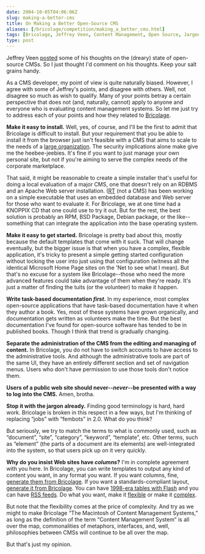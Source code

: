 ```yaml
--- 
date: 2004-10-05T04:06:06Z
slug: making-a-better-cms
title: On Making a Better Open-Source CMS
aliases: [/bricolage/competition/making_a_better_cms.html]
tags: [Bricolage, Jeffrey Veen, Content Management, Open Source, Jargon, XHTML, CSS, RSS]
type: post
---
```


Jeffrey Veen [posted] some of his thoughts on the (dreary) state of open-source
CMSs. So I just thought I'd comment on his thoughts. Keep your salt grains
handy.

As a CMS developer, my point of view is quite naturally biased. However, I agree
with some of Jeffrey's points, and disagree with others. Well, not disagree so
much as wish to qualify. Many of your points betray a certain perspective that
does not (and, naturally, cannot) apply to anyone and everyone who is evaluating
content management systems. So let me just try to address each of your points
and how they related to [Bricolage].

**Make it easy to install.** Well, yes, of course, and I'll be the first to
admit that Bricolage is difficult to install. But your requirement that you be
able to install it from the browser just isn't feasible with a CMS that aims to
scale to the needs of a [large organization]. The security implications alone
make give me the heebee-jeebies. It's fine if you want to just manage your own
personal site, but not if you're aiming to serve the complex needs of the
corporate marketplace.

That said, it might be reasonable to create a simple installer that's useful for
doing a local evaluation of a major CMS, one that doesn't rely on an RDBMS and
an Apache Web server installation. ([RT][] (not a CMS) has been working on a
simple executable that uses an embedded database and Web server for those who
want to evaluate it. For Bricolage, we at one time had a KNOPPIX CD that one
could use to try it out. But for the rest, the best solution is probably an RPM,
BSD Package, Debian package, or the like--something that can integrate the
application into the base operating system.

**Make it easy to get started.** Bricolage is pretty bad about this, mostly
because the default templates that come with it suck. That will change
eventually, but the bigger issue is that when you have a complex, flexible
application, it's tricky to present a simple getting started configuration
without locking the user into just using that configuration (witness all the
identical Microsoft Home Page sites on the 'Net to see what I mean). But that's
no excuse for a system like Bricolage--those who need the more advanced features
could take advantage of them when they're ready. It's just a matter of finding
the tuits (or the volunteer) to make it happen.

**Write task-based documentation *first*.** In my experience, most complex
open-source applications that have task-based documentation have it when they
author a book. Yes, most of these systems have grown organically, and
documentation gets written as volunteers make the time. But the best
documentation I've found for open-source software has tended to be in published
books. Though I think that trend is gradually changing.

**Separate the administration of the CMS from the editing and managing of
content.** In Bricolage, you do not have to switch accounts to have access to
the administrative tools. And although the administrative tools are part of the
same UI, they have an entirely different section and set of navigation menus.
Users who don't have permission to use those tools don't notice them.

**Users of a public web site should never--*never*--be presented with a way to
log into the CMS.** Amen, brotha.

**Stop it with the jargon already.** Finding good terminology is hard, hard
work. Bricolage is broken in this respect in a few ways, but I'm thinking of
replacing “jobs” with “fembots” in 2.0. What do you think?

But seriously, we try to match the terms to what is commonly used, such as
“document”, “site”, “category”, “keyword”, “template”, etc. Other terms, such as
“element” (the parts of a document are its elements) are well-integrated into
the system, so that users pick up on it very quickly.

**Why do you insist Web sites have *columns*?** I'm in complete agreement with
you here. In Bricolage, you can write templates to output any kind of content
you want, in any format you want. If you want columns, fine, [generate them from
Bricolage]. If you want a standards-compliant layout, [generate it from
Bricolage]. You can have [1998-era tables with Flash] and you can have [RSS
feeds]. Do what you want, make it [flexible] or make it [complex].

But note that the flexibility comes at the price of complexity. And try as we
might to make Bricolage “The Macintosh of Content Management Systems,” as long
as the definition of the term “Content Management System” is all over the map,
commonalities of metaphors, interfaces, and, well, philosophies between CMSs
will continue to be all over the map.

But that's just my opinion.

  [posted]: http://www.veen.com/jeff/archives/000622.html
    "Making a Better Open Source CMS"
  [Bricolage]: http://www.bricolage.cc/ "Visit the Bricolage CMS Website"
  [large organization]: http://www.who.int/
    "The World Health Organization uses Bricolage"
  [RT]: http://www.bestpractical.com/rt/ "Request Tracker"
  [generate them from Bricolage]: http://www.who.int/
    "The WHO generates a three-column layout with Bricolage"
  [generate it from Bricolage]: http://www.bricolage.cc/
    "Bricolage.cc is valid XHTML 1.1 generated by Bricolage"
  [1998-era tables with Flash]: http://et.yahoo.com/ "ETonline uses Bricolage"
  [RSS feeds]: http://www.rfa.org/english/rss.xml
    "Radio Free Asia generates RSS Feeds in Bricolage"
  [flexible]: http://www.rfa.org/ "RFA outputs XHTML and CSS from Bricolage"
  [complex]: http://www.plsweb.com/
    "Performance Learning Systems uses Bricolage"
